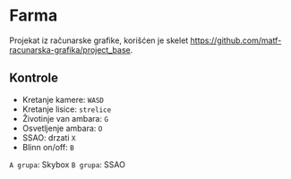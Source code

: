 # Farma
Projekat iz računarske grafike, korišćen je skelet https://github.com/matf-racunarska-grafika/project_base.

## Kontrole
* Kretanje kamere: `WASD`
* Kretanje lisice: `strelice`
* Životinje van ambara: `G`
* Osvetljenje ambara: `O`
* SSAO: drzati `X`
* Blinn on/off: `B`

`A grupa`: Skybox
`B grupa`: SSAO



